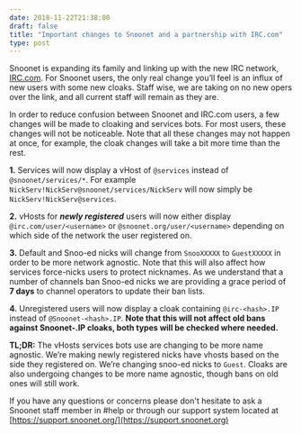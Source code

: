 ```yaml
--- 
date: 2018-11-22T21:38:00
draft: false
title: "Important changes to Snoonet and a partnership with IRC.com"
type: post
---
```


Snoonet is expanding its family and linking up with the new IRC network, [IRC.com](https://irc.com). For Snoonet users, the only real change you’ll feel is an influx of new users with some new cloaks. Staff wise, we are taking on no new opers over the link, and all current staff will remain as they are.

In order to reduce confusion between Snoonet and IRC.com users, a few changes will be made to cloaking and services bots. For most users, these changes will not be noticeable. Note that all these changes may not happen at once, for example, the cloak changes will take a bit more time than the rest.

**1.** Services will now display a vHost of `@services` instead of `@snoonet/services/*`. For example `NickServ!NickServ@snoonet/services/NickServ` will now simply be `NickServ!NickServ@services`.

**2.** vHosts for __*newly registered*__ users will now either display `@irc.com/user/<username>` or `@snoonet.org/user/<username>` depending on which side of the network the user registered on.

**3.** Default and Snoo-ed nicks will change from `SnooXXXXX` to `GuestXXXXX` in order to be more network agnostic. Note that this will also affect how services force-nicks users to protect nicknames. As we understand that a number of channels ban Snoo-ed nicks we are providing a grace period of **7 days** to channel operators to update their ban lists.

**4.** Unregistered users will now display a cloak containing `@irc-<hash>.IP` instead of `@Snoonet-<hash>.IP`. **Note that this will not affect old bans against Snoonet-<hash>.IP cloaks, both types will be checked where needed.**

**TL;DR:** The vHosts services bots use are changing to be more name agnostic. We’re making newly registered nicks have vhosts based on the side they registered on. We’re changing snoo-ed nicks to `Guest`. Cloaks are also undergoing changes to be more name agnostic, though bans on old ones will still work.

If you have any questions or concerns please don't hesitate to ask a Snoonet staff member in #help or through our support system located at [https://support.snoonet.org/](https://support.snoonet.org)

